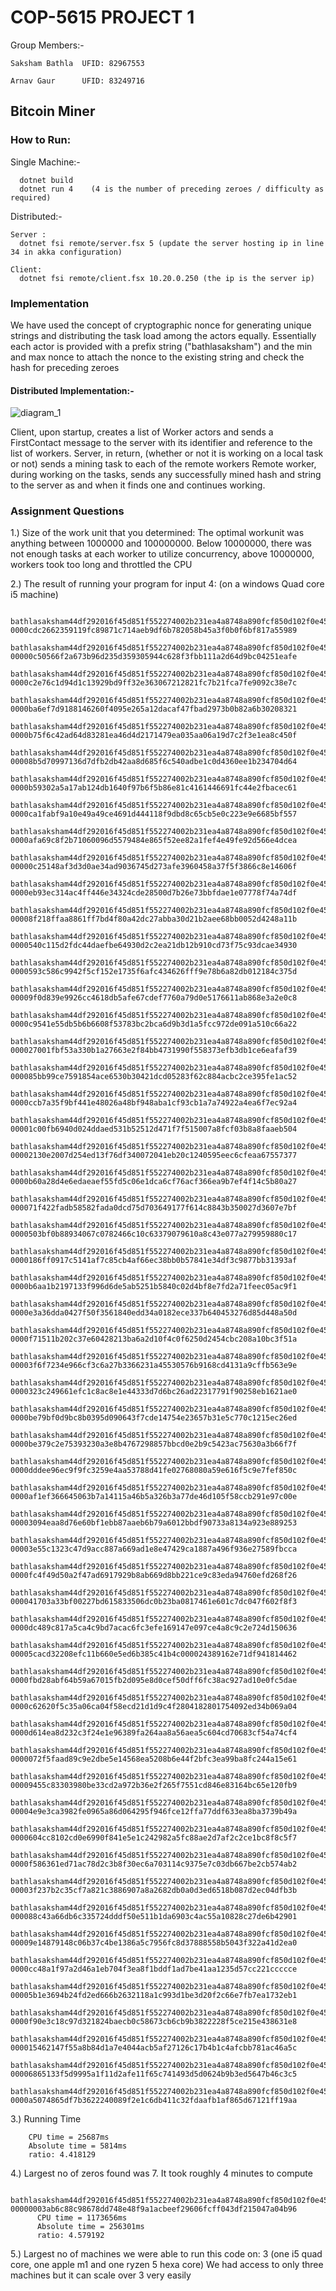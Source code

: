 # **COP-5615 PROJECT 1**

Group Members:- 

    Saksham Bathla  UFID: 82967553

    Arnav Gaur      UFID: 83249716


## **Bitcoin Miner**

### **How to Run:**

  Single Machine:-
    
      dotnet build
      dotnet run 4    (4 is the number of preceding zeroes / difficulty as required)
  
  Distributed:- 

    Server : 
      dotnet fsi remote/server.fsx 5 (update the server hosting ip in line 34 in akka configuration)
    
    Client:
      dotnet fsi remote/client.fsx 10.20.0.250 (the ip is the server ip)


### **Implementation**
  We have used the concept of cryptographic nonce for generating unique strings and distributing the task load among the actors equally.
  Essentially each actor is provided with a prefix string ("bathlasaksham") and the min and max nonce to attach the nonce to the existing string and check 
  the hash for preceding zeroes
  
  #### Distributed Implementation:-
 
  ![diagram_1](https://user-images.githubusercontent.com/24275651/134545918-1dd970e4-bd70-4fa6-b69d-3a2bf3dd4c16.jpg)
    
  Client, upon startup, creates a list of Worker actors and sends a FirstContact message to the server with its identifier and reference to the list of workers. 
  Server, in return, (whether or not it is working on a local task or not) sends a mining task to each of the remote workers
  Remote worker, during working on the tasks, sends any successfully mined hash and string to the server as and when it finds one and continues working. 

### **Assignment Questions**

  1.) Size of the work unit that you determined: The optimal workunit was anything between 1000000 and 100000000. Below 10000000, there was not enough tasks at each worker 
      to utilize concurrency, above 10000000, workers took too long and throttled the CPU
  
  2.) The result of running your program for input 4: (on a windows Quad core i5 machine)

        bathlasaksham44df292016f45d851f552274002b231ea4a8748a890fcf850d102f0e45c1f32231772 0000cdc2662359119fc89871c714aeb9df6b782058b45a3f0b0f6bf817a55989
        bathlasaksham44df292016f45d851f552274002b231ea4a8748a890fcf850d102f0e45c1f3223038959 00000c50566f2a673b96d235d359305944c628f3fbb111a2d64d9bc04251eafe
        bathlasaksham44df292016f45d851f552274002b231ea4a8748a890fcf850d102f0e45c1f3221550710 0000c2e76c1d94d1c13929bd9ff32e363067212821fc7b21fca7fe9092c38e7c
        bathlasaksham44df292016f45d851f552274002b231ea4a8748a890fcf850d102f0e45c1f3221550727 0000ba6ef7d9188146260f4095e265a12dacaf47fbad2973b0b82a6b30208321
        bathlasaksham44df292016f45d851f552274002b231ea4a8748a890fcf850d102f0e45c1f3222051772 0000b75f6c42ad64d83281ea46d4d2171479ea035aa06a19d7c2f3e1ea8c450f
        bathlasaksham44df292016f45d851f552274002b231ea4a8748a890fcf850d102f0e45c1f3223061217 00008b5d70997136d7dfb2db42aa8d685f6c540adbe1c0d4360ee1b234704d64
        bathlasaksham44df292016f45d851f552274002b231ea4a8748a890fcf850d102f0e45c1f322566990 0000b59302a5a17ab124db1640f97b6f5b86e81c4161446691fc44e2fbacec61
        bathlasaksham44df292016f45d851f552274002b231ea4a8748a890fcf850d102f0e45c1f3223566870 0000ca1fabf9a10e49a49ce4691d444118f9dbd8c65cb5e0c223e9e6685bf557
        bathlasaksham44df292016f45d851f552274002b231ea4a8748a890fcf850d102f0e45c1f3222073389 0000afa69c8f2b71060096d5579484e865f52ee82a1fef4e49fe92d566e4dcea
        bathlasaksham44df292016f45d851f552274002b231ea4a8748a890fcf850d102f0e45c1f3223580233 00000c25148af3d3d0ae34ad9036745d273afe3960458a37f5f3866c8e14606f
        bathlasaksham44df292016f45d851f552274002b231ea4a8748a890fcf850d102f0e45c1f3223600230 0000eb93ec314ac4ff446e34324cde28500d7b26e73bbfdae1e07778f74a74df
        bathlasaksham44df292016f45d851f552274002b231ea4a8748a890fcf850d102f0e45c1f322625441 00008f218ffaa8861ff7bd4f80a42dc27abba30d21b2aee68bb0052d4248a11b
        bathlasaksham44df292016f45d851f552274002b231ea4a8748a890fcf850d102f0e45c1f3223630960 0000540c115d2fdc44daefbe64930d2c2ea21db12b910cd73f75c93dcae34930
        bathlasaksham44df292016f45d851f552274002b231ea4a8748a890fcf850d102f0e45c1f322662354 0000593c586c9942f5cf152e1735f6afc434626fff9e78b6a82db012184c375d
        bathlasaksham44df292016f45d851f552274002b231ea4a8748a890fcf850d102f0e45c1f322162472 00009f0d839e9926cc4618db5afe67cdef7760a79d0e5176611ab868e3a2e0c8
        bathlasaksham44df292016f45d851f552274002b231ea4a8748a890fcf850d102f0e45c1f322169341 0000c9541e55db5b6b6608f53783bc2bca6d9b3d1a5fcc972de091a510c66a22
        bathlasaksham44df292016f45d851f552274002b231ea4a8748a890fcf850d102f0e45c1f3221677728 000027001fbf53a330b1a27663e2f84bb4731990f558373efb3db1ce6eafaf39
        bathlasaksham44df292016f45d851f552274002b231ea4a8748a890fcf850d102f0e45c1f3221186280 000085bb99ce7591854ace6530b30421dcd05283f62c884acbc2ce395fe1ac52
        bathlasaksham44df292016f45d851f552274002b231ea4a8748a890fcf850d102f0e45c1f3221197818 0000ccb7a35f9bf441e48026a48bf948aba1cf93cb1a7a74922a4ea6f7ec92a4
        bathlasaksham44df292016f45d851f552274002b231ea4a8748a890fcf850d102f0e45c1f3223695184 00001c00fb6940d024ddaed531b52512d471f7f515007a8fcf03b8a8faaeb504
        bathlasaksham44df292016f45d851f552274002b231ea4a8748a890fcf850d102f0e45c1f322203078 00002130e2007d254ed13f76df340072041eb20c1240595eec6cfeaa67557377
        bathlasaksham44df292016f45d851f552274002b231ea4a8748a890fcf850d102f0e45c1f322707607 0000b60a28d4e6edaeaef55fd5c06e1dca6cf76acf366ea9b7ef4f14c5b80a27
        bathlasaksham44df292016f45d851f552274002b231ea4a8748a890fcf850d102f0e45c1f3222715026 000071f422fadb58582fada0dcd75d703649177f614c8843b350027d3607e7bf
        bathlasaksham44df292016f45d851f552274002b231ea4a8748a890fcf850d102f0e45c1f322716447 0000503bf0b88934067c0782466c10c63379079610a8c43e077a279959880c17
        bathlasaksham44df292016f45d851f552274002b231ea4a8748a890fcf850d102f0e45c1f3221718304 0000186ff0917c5141af7c85cb4af66ec38bb0b57841e34df3c9877bb31393af
        bathlasaksham44df292016f45d851f552274002b231ea4a8748a890fcf850d102f0e45c1f3221722044 0000b6aa1b2197133f996d6de5ab5251b5840c02d4bf8e7fd2a71feec05ac9f1
        bathlasaksham44df292016f45d851f552274002b231ea4a8748a890fcf850d102f0e45c1f3223226852 0000e3a36dda0427f50f3561840edd34a0182ece337b640453276d85d448a50d
        bathlasaksham44df292016f45d851f552274002b231ea4a8748a890fcf850d102f0e45c1f3221249659 0000f71511b202c37e60428213ba6a2d10f4c0f6250d2454cbc208a10bc3f51a
        bathlasaksham44df292016f45d851f552274002b231ea4a8748a890fcf850d102f0e45c1f3222758339 00003f6f7234e966cf3c6a27b3366231a45530576b9168cd4131a9cffb563e9e
        bathlasaksham44df292016f45d851f552274002b231ea4a8748a890fcf850d102f0e45c1f3221269425 0000323c249661efc1c8ac8e1e44333d7d6bc26ad22317791f90258eb1621ae0
        bathlasaksham44df292016f45d851f552274002b231ea4a8748a890fcf850d102f0e45c1f322767106 0000be79bf0d9bc8b0395d090643f7cde14754e23657b31e5c770c1215ec26ed
        bathlasaksham44df292016f45d851f552274002b231ea4a8748a890fcf850d102f0e45c1f322269787 0000be379c2e75393230a3e8b4767298857bbcd0e2b9c5423ac75630a3b66f7f
        bathlasaksham44df292016f45d851f552274002b231ea4a8748a890fcf850d102f0e45c1f3221279907 0000dddee96ec9f9fc3259e4aa53788d41fe02768080a59e616f5c9e7fef850c
        bathlasaksham44df292016f45d851f552274002b231ea4a8748a890fcf850d102f0e45c1f322291347 0000af1ef366645063b7a14115a46b5a326b3a77de46d105f58ccb291e97c00e
        bathlasaksham44df292016f45d851f552274002b231ea4a8748a890fcf850d102f0e45c1f3221788019 00003094eaa8d76e60bf1ebb87aaeb6b79a6012bbdf90733a8134a923e889253
        bathlasaksham44df292016f45d851f552274002b231ea4a8748a890fcf850d102f0e45c1f322295139 00003e55c1323c47d9acc887a669ad1e8e47429ca1887a496f936e27589fbcca
        bathlasaksham44df292016f45d851f552274002b231ea4a8748a890fcf850d102f0e45c1f3221308975 0000fc4f49d50a2f47ad6917929b8ab669d8bb221ce9c83eda94760efd268f26
        bathlasaksham44df292016f45d851f552274002b231ea4a8748a890fcf850d102f0e45c1f3223807216 000041703a33bf00227bd615833506dc0b23ba0817461e601c7dc047f602f8f3
        bathlasaksham44df292016f45d851f552274002b231ea4a8748a890fcf850d102f0e45c1f3222819677 0000dc489c817a5ca4c9bd7acac6fc3efe169147e097ce4a8c9c2e724d150636
        bathlasaksham44df292016f45d851f552274002b231ea4a8748a890fcf850d102f0e45c1f322835491 00005cacd32208efc11b660e5ed6b385c41b4c000024389162e71df941814462
        bathlasaksham44df292016f45d851f552274002b231ea4a8748a890fcf850d102f0e45c1f3221854444 0000fbd28abf64b59a67015fb2d095e8d0cef50dff6fc38ac927ad10e0fc5dae
        bathlasaksham44df292016f45d851f552274002b231ea4a8748a890fcf850d102f0e45c1f3221857635 0000c62620f5c35a06ca04f58ecd21d1d9c4f2804182801754092ed34b069a04
        bathlasaksham44df292016f45d851f552274002b231ea4a8748a890fcf850d102f0e45c1f3223359446 0000d614ea8d232c3f24e1e96389fa264aa8a56aea5c604cd70683cf54a74cf4
        bathlasaksham44df292016f45d851f552274002b231ea4a8748a890fcf850d102f0e45c1f322374665 0000072f5faad89c9e2dbe5e14568ea5208b6e44f2bfc3ea99ba8fc244a15e61
        bathlasaksham44df292016f45d851f552274002b231ea4a8748a890fcf850d102f0e45c1f3221876811 00009455c83303980be33cd2a972b36e2f265f7551cd846e83164bc65e120fb9
        bathlasaksham44df292016f45d851f552274002b231ea4a8748a890fcf850d102f0e45c1f3223891706 00004e9e3ca3982fe0965a86d064295f946fce12ffa77ddf633ea8ba3739b49a
        bathlasaksham44df292016f45d851f552274002b231ea4a8748a890fcf850d102f0e45c1f3221420102 0000604cc8102cd0e6990f841e5e1c242982a5fc88ae2d7af2c2ce1bc8f8c5f7
        bathlasaksham44df292016f45d851f552274002b231ea4a8748a890fcf850d102f0e45c1f3222430670 0000f586361ed71ac78d2c3b8f30ec6a703114c9375e7c03db667be2cb574ab2
        bathlasaksham44df292016f45d851f552274002b231ea4a8748a890fcf850d102f0e45c1f322420995 00003f237b2c35cf7a821c3886907a8a2682db0a0d3ed6518b087d2ec04dfb3b
        bathlasaksham44df292016f45d851f552274002b231ea4a8748a890fcf850d102f0e45c1f3223913869 000088c43a66db6c335724dddf50e511b1da6903c4ac55a10828c27de6b42901
        bathlasaksham44df292016f45d851f552274002b231ea4a8748a890fcf850d102f0e45c1f3222931277 00009e14879148c06b37c4be1386a5c7956fc8d37888558b5043f322a41d2ea0
        bathlasaksham44df292016f45d851f552274002b231ea4a8748a890fcf850d102f0e45c1f322936752 0000cc48a1f97a2d46a1eb704f3ea8f1bddf1ad7be41aa1235d57cc221ccccce
        bathlasaksham44df292016f45d851f552274002b231ea4a8748a890fcf850d102f0e45c1f3222463457 00005b1e3694b24fd2ed666b2632118a1c993d1be3d20f2c66e7fb7ea1732eb1
        bathlasaksham44df292016f45d851f552274002b231ea4a8748a890fcf850d102f0e45c1f322483797 0000f90e3c18c97d321824baecb0c58673cb6cb9b3822228f5ce215e438631e8
        bathlasaksham44df292016f45d851f552274002b231ea4a8748a890fcf850d102f0e45c1f322498731 000015462147f55a8b84d1a7e4044acb5af27126c17b4b1c4afcbb781ac46a5c
        bathlasaksham44df292016f45d851f552274002b231ea4a8748a890fcf850d102f0e45c1f3223484306 00006865133f5d9995a1f11d2afe11f65c741493d5d0624b9b3ed5647b46c3c5
        bathlasaksham44df292016f45d851f552274002b231ea4a8748a890fcf850d102f0e45c1f322991528 0000a5074865df7b3622240089f2e1c6db411c32fdaafb1af865d67121ff19aa
        
        
   3.) Running Time
 
        CPU time = 25687ms
        Absolute time = 5814ms
        ratio: 4.418129
  
   4.) Largest no of zeros found was 7. It took roughly 4 minutes to compute

          bathlasaksham44df292016f45d851f552274002b231ea4a8748a890fcf850d102f0e45c1f322120669116 00000003ab6c88c98678dd748e48f9a1acbeef29606fcff043df215047a04b96
          CPU time = 1173656ms
          Absolute time = 256301ms
          ratio: 4.579192

   5.) Largest no of machines we were able to run this code on: 3 (one i5 quad core, one apple m1 and one ryzen 5 hexa core) 
       We had access to only three machines but it can scale over 3 very easily
